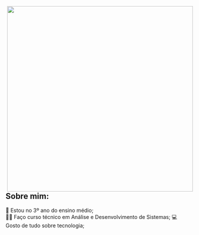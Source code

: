 
<img align="right" src="https://user-images.githubusercontent.com/65691094/126382066-b68b05b2-7a5b-486c-9bc5-437680eb00c8.png" width="500"/>

## Sobre mim:
🏫 Estou no 3º ano do ensino médio; <br>
👨‍💻 Faço curso técnico em Análise e Desenvolvimento de Sistemas;
💻 Gosto de tudo sobre tecnologia;
